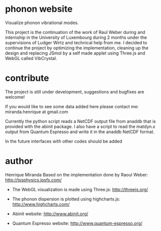 phonon website
==============

Visualize phonon vibrational modes.

This project is the continuation of the work of Raul Weber during and internship in the University of Luxembourg during 2 months under the supervisions of Ludger Wirtz and technical help from me.
I decided to continue the project by optimizing the implementation, cleaning up the design and replacing JSmol by a self made applet using Three.js and WebGL called VibCrystal.

contribute
==========

The project is still under development, suggestions and bugfixes are welcome!

If you would like to see some data added here please contact me:  
miranda.henrique at gmail.com

Currently the python script reads a NetCDF output file from anaddb that is provided with the abinit package.
I also have a script to read the matdyn.x output from Quantum Espresso and write it in the anaddb NetCDF format.

In the future interfaces with other codes should be added

author
======
Henrique Miranda
Based on the implementation done by Raoul Weber: http://tssphysics.jpsfs.com/

- The WebGL visualization is made using Three.js: http://threejs.org/
- The phonon dispersion is plotted using highcharts.js: http://www.highcharts.com/

- Abinit website: http://www.abinit.org/
- Quantum Espresso website: http://www.quantum-espresso.org/

